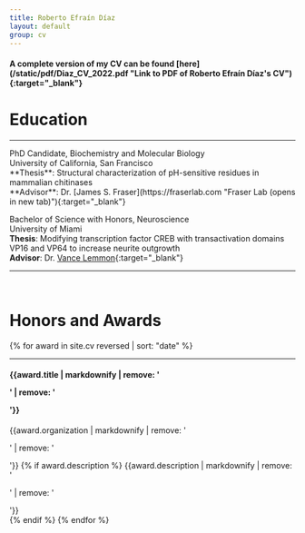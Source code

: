 ```yaml
---
title: Roberto Efraín Díaz
layout: default
group: cv
---
```

<h4 class="page-header text-center"> A complete version of my CV can be found [here](/static/pdf/Diaz_CV_2022.pdf "Link to PDF of Roberto Efraín Díaz's CV"){:target="_blank"}</h4>

<h1>Education</h1>
<div class="row">
<hr>
PhD Candidate, Biochemistry and Molecular Biology<br>
University of California, San Francisco<br>
**Thesis**: Structural characterization of pH-sensitive residues in mammalian chitinases<br>
**Advisor**: Dr. [James S. Fraser](https://fraserlab.com "Fraser Lab (opens in new tab)"){:target="_blank"}

Bachelor of Science with Honors, Neuroscience<br>
University of Miami<br>
**Thesis**: Modifying transcription factor CREB with transactivation domains VP16 and VP64 to increase neurite outgrowth<br>
**Advisor**: Dr. [Vance Lemmon](https://www.lembixlab.net "LemBix Lab (opens in new tab)"){:target="_blank"}
<hr>
</div>

<br>

<h1>Honors and Awards</h1>
<div class="row">
{% for award in site.cv reversed | sort: "date" %}
<hr>
<h4>{{award.title | markdownify | remove: '<p>' | remove: '</p>'}}</h4>
{{award.organization | markdownify | remove: '<p>' | remove: '</p>'}}
{% if award.description %}
{{award.description | markdownify | remove: '<p>' | remove: '</p>'}} <br>
{% endif %}
{% endfor %}
